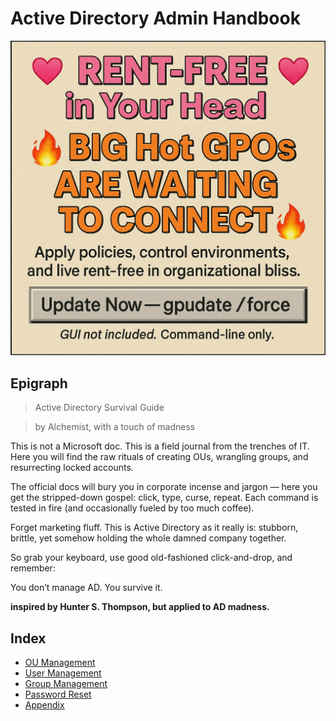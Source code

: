 # Active Directory Admin Handbook

![Poster](images/retro_gpo.png)

## Epigraph

>Active Directory Survival Guide

>by Alchemist, with a touch of madness

This is not a Microsoft doc. This is a field journal from the trenches of IT. Here you will find the raw rituals of creating OUs, wrangling groups, and resurrecting locked accounts.

The official docs will bury you in corporate incense and jargon — here you get the stripped-down gospel: click, type, curse, repeat. Each command is tested in fire (and occasionally fueled by too much coffee).

Forget marketing fluff. This is Active Directory as it really is: stubborn, brittle, yet somehow holding the whole damned company together.

So grab your keyboard, use good old-fashioned click-and-drop, and remember:

You don’t manage AD. You survive it.

**inspired by Hunter S. Thompson, but applied to AD madness.**

## Index
- [OU Management](handbook/OU.md)
- [User Management](handbook/Users.md)
- [Group Management](handbook/Groups.md)
- [Password Reset](handbook/PasswordReset.md)
- [Appendix](handbook/Appendix.md)

